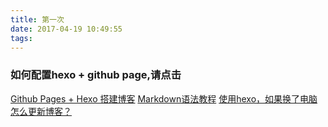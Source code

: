 ```yaml
---
title: 第一次
date: 2017-04-19 10:49:55
tags:
---
```


### 如何配置hexo + github page,请点击
[Github Pages + Hexo 搭建博客](https://fzy-line.github.io/2016/11/30/Github-Pages-Hexo%E6%90%AD%E5%BB%BA%E5%8D%9A%E5%AE%A2%EF%BC%88%E4%B8%80%EF%BC%89/)
[Markdown语法教程](http://www.jianshu.com/p/075d7cac8fef)
[使用hexo，如果换了电脑怎么更新博客？](https://www.zhihu.com/question/21193762)